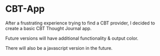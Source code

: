 # CBT-App
After a frustrating experience trying to find a CBT provider, I decided to create a basic CBT Thought Journal app.

Future versions will have additional functionality & output color.

There will also be a javascript version in the future.
